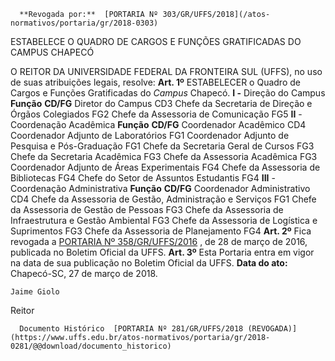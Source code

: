       **Revogada por:**  [PORTARIA Nº 303/GR/UFFS/2018](/atos-normativos/portaria/gr/2018-0303) 

   ESTABELECE O QUADRO DE CARGOS E FUNÇÕES GRATIFICADAS DO CAMPUS CHAPECÓ  

 O REITOR DA UNIVERSIDADE FEDERAL DA FRONTEIRA SUL (UFFS), no uso de suas atribuições legais, resolve:   **Art. 1º** ESTABELECER o Quadro de Cargos e Funções Gratificadas do *Campus* Chapecó. **I -** Direção do Campus     **Função**    **CD/FG**      Diretor do Campus   CD3     Chefe da Secretaria de Direção e Órgãos Colegiados   FG2     Chefe da Assessoria de Comunicação   FG5     **II** - Coordenação Acadêmica     **Função**    **CD/FG**      Coordenador Acadêmico   CD4     Coordenador Adjunto de Laboratórios   FG1     Coordenador Adjunto de Pesquisa e Pós-Graduação   FG1     Chefe da Secretaria Geral de Cursos   FG3     Chefe da Secretaria Acadêmica   FG3     Chefe da Assessoria Acadêmica   FG3     Coordenador Adjunto de Áreas Experimentais   FG4     Chefe da Assessoria de Bibliotecas   FG4     Chefe do Setor de Assuntos Estudantis   FG4     **III** - Coordenação Administrativa     **Função**    **CD/FG**      Coordenador Administrativo   CD4     Chefe da Assessoria de Gestão, Administração e Serviços   FG1     Chefe da Assessoria de Gestão de Pessoas   FG3     Chefe da Assessoria de Infraestrutura e Gestão Ambiental   FG3     Chefe da Assessoria de Logística e Suprimentos   FG3     Chefe da Assessoria de Planejamento   FG4       **Art. 2º** Fica revogada a [PORTARIA Nº 358/GR/UFFS/2016](https://www.google.com.br/search?q=PORTARIA+N++358+GR+UFFS+2016)  , de 28 de março de 2016, publicada no Boletim Oficial da UFFS.   **Art. 3º** Esta Portaria entra em vigor na data de sua publicação no Boletim Oficial da UFFS.      **Data do ato:** Chapecó-SC, 27 de março de 2018.   
 

    Jaime Giolo   
 Reitor 

      Documento Histórico  [PORTARIA Nº 281/GR/UFFS/2018 (REVOGADA)](https://www.uffs.edu.br/atos-normativos/portaria/gr/2018-0281/@@download/documento_historico)     
      